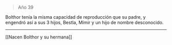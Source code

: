 > Año 39

Bolthor tenía la misma capacidad de reproducción que su padre, y engendró así a sus 3 hijos, Bestla, Mímir y un hijo de nombre desconocido.

---

[[Nacen Bolthor y su hermana]]